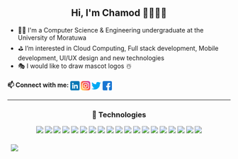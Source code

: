 <h2 align="center">Hi, I'm Chamod 👋👨🏻‍💻</h2>

- 👨‍🎓 I'm a Computer Science & Engineering undergraduate at the University of Moratuwa
- ⛳️ I’m interested in Cloud Computing, Full stack development, Mobile development, UI/UX design and new technologies
- 🎭 I would like to draw mascot logos ☃️


<h4 >📫 Connect with me:
<span align="center">
 <a href="https://www.linkedin.com/in/chamodmadhusanka/"><img align="center" src="https://raw.githubusercontent.com/chamodmadhusanka/chamodmadhusanka/main/images/linkedin.png" alt="Chamod | LinkedIn" width="21px"/></a>
 <a href="https://www.instagram.com/__c_h_a_m_o_d__m__/"><img align="center" src="https://raw.githubusercontent.com/chamodmadhusanka/chamodmadhusanka/main/images/instagram.png" alt="Chamod | Instagram" width="21px"/></a>
 <a href="https://twitter.com/_c_h_a_m_o_d"><img align="center" src="https://raw.githubusercontent.com/chamodmadhusanka/chamodmadhusanka/main/images/twitter.png" alt="Chamod | Twitter" width="21px"/></a>
 <a href="https://www.facebook.com/profile.php?id=100007579574835"><img align="center" src="https://raw.githubusercontent.com/chamodmadhusanka/chamodmadhusanka/main/images/facebook.png" alt="Chamod | Facebook" width="21px"/></a>
<span>
 </h4>
 <hr/>
 <h3 align="center">💼 Technologies
 </h3>
 <p align="center">
 <img src="https://img.shields.io/badge/java-%23ED8B00.svg?style=for-the-badge&logo=java&logoColor=white" />
  <img src="https://img.shields.io/badge/python-3670A0?style=for-the-badge&logo=python&logoColor=ffdd54" />
  <img src="https://img.shields.io/badge/react-%2320232a.svg?style=for-the-badge&logo=react&logoColor=%2361DAFB" />
  <img src="https://img.shields.io/badge/javascript-%23323330.svg?style=for-the-badge&logo=javascript&logoColor=%23F7DF1E" />
  <img src="https://img.shields.io/badge/html5-%23E34F26.svg?style=for-the-badge&logo=html5&logoColor=white" />
  <img src="https://img.shields.io/badge/typescript-%23007ACC.svg?style=for-the-badge&logo=typescript&logoColor=white" />
  <img src="https://img.shields.io/badge/css3-%231572B6.svg?style=for-the-badge&logo=css3&logoColor=white" />
  <img src="https://img.shields.io/badge/azure-%230072C6.svg?style=for-the-badge&logo=microsoftazure&logoColor=white" />
  <img src="https://img.shields.io/badge/node.js-6DA55F?style=for-the-badge&logo=node.js&logoColor=white" />
  <img src="https://img.shields.io/badge/Flutter-%2302569B.svg?style=for-the-badge&logo=Flutter&logoColor=white" />
  <img src="https://img.shields.io/badge/mysql-%2300f.svg?style=for-the-badge&logo=mysql&logoColor=white" />
  <img src="https://img.shields.io/badge/express.js-%23404d59.svg?style=for-the-badge&logo=express&logoColor=%2361DAFB" />
  <img src="https://img.shields.io/badge/postgres-%23316192.svg?style=for-the-badge&logo=postgresql&logoColor=white" />
  <img src="https://img.shields.io/badge/dart-%230175C2.svg?style=for-the-badge&logo=dart&logoColor=white" />
  <img src="https://img.shields.io/badge/Linux-FCC624?style=for-the-badge&logo=linux&logoColor=black" />
  <img src="https://img.shields.io/badge/Windows-0078D6?style=for-the-badge&logo=windows&logoColor=white" />
  <img src="https://img.shields.io/badge/git-%23F05033.svg?style=for-the-badge&logo=git&logoColor=white" />
  <img src="https://img.shields.io/badge/github-%23121011.svg?style=for-the-badge&logo=github&logoColor=white" />
  <img src="https://img.shields.io/badge/MUI-%230081CB.svg?style=for-the-badge&logo=mui&logoColor=white" />
 
</p>
 

 <div align="center" style="display: flex; flex-direction: row;">
 <img style="margin:0.5rem" src="https://github-readme-stats.vercel.app/api?username=chamodmadhusanka&show_icons=true&theme=merko" />
    
</div>

<!-- <img src="https://github-readme-stats.vercel.app/api?username=chamodmadhusanka&show_icons=true&theme=merko" /> -->
<!--
**chamodmadhusanka/chamodmadhusanka** is a ✨ _special_ ✨ repository because its `README.md` (this file) appears on your GitHub profile.

Here are some ideas to get you started:

- 🔭 I’m currently working on ...
- 🌱 I’m currently learning ...
- 👯 I’m looking to collaborate on ...
- 🤔 I’m looking for help with ...
- 💬 Ask me about ...
- 📫 How to reach me: ...
- 😄 Pronouns: ...
- ⚡ Fun fact: ...
-->
